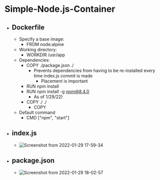 # Simple-Node.js-Container
  + ## Dockerfile
    + Specify a base image:
      + FROM node:alpine
    + Working directory:
      + WORKDIR /usr/app
    + Dependencies:
      + COPY ./package.json ./
        + Prevents dependencies from having to be re-installed every time index.js commit is made
          + Placement is important
      + RUN npm install
      + RUN npm install -g npm@8.4.0
        + As of 1/29/22)
      + COPY ./ ./
        + COPY <src-path> <destination-path>
    + Default command
      + CMD ["npm", "start"]
  + ## index.js
    + ![Screenshot from 2022-01-29 17-59-34](https://user-images.githubusercontent.com/75050777/151683825-237ba5fa-3cf4-4ba8-92b2-911a58e49d1a.png)
  + ## package.json
    + ![Screenshot from 2022-01-29 18-02-57](https://user-images.githubusercontent.com/75050777/151683879-dfea5a4f-3d9f-4159-a586-b82e9126dcda.png)


